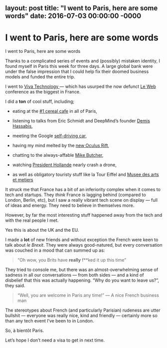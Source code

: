 layout: post
title: "I went to Paris, here are some words"
date: 2016-07-03 00:00:00 -0000
---

# I went to Paris, here are some words

I went to Paris, here are some words

Thanks to a complicated series of events and (possibly) mistaken identity, I found myself in Paris this week for three days. A large global bank were under the false impression that I could help fix their doomed business models and funded the entire trip.

I went to [Viva Technology ](http://www.vivatechnologyparis.com/)— which has usurped the now defunct [Le Web](http://leweb.co/) conference as the biggest in France.

I did a **ton** of cool stuff, including;

* eating at the [#1 cereal cafe](https://twitter.com/cerealisteparis) in all of Paris,

* listening to talks from Eric Schmidt and DeepMind’s founder [Demis Hassabis](https://twitter.com/demishassabis),

* meeting the Google [self-driving car](https://www.instagram.com/p/BHRbZsmA3R4/),

* having my mind melted by the [new Oculus Rift](https://twitter.com/D4Software/status/748821488854118400),

* chatting to the always-affable [Mike Butcher](https://twitter.com/mikebutcher),

* watching [President Hollande](https://twitter.com/search?f=images&vertical=default&q=hollande%20vivatech&src=typd) nearly crash a drone,

* as well as obligatory touristy stuff like la Tour Eiffel and [Musee des arts et metiers](http://www.arts-et-metiers.net/)

It struck me that France has a bit of an inferiority complex when it comes to tech and startups. They *think* France is lagging behind (compared to London, Berlin, etc), but I saw a really vibrant tech scene on display — full of ideas and energy. They need to believe in themselves more.

However, by far the most interesting stuff happened away from the tech and with the real people I met.

Yes this is about the UK and the EU.

I made a **lot** of new friends and without exception the French were keen to talk about *le Brexit*. They were always good-natured, but every conversation was couched in a mood that can summed up as:
> “Oh wow, you Brits have **really** f**ked it up this time”

They tried to console me, but there was an almost-overwhelming sense of sadness in all our conversations — from both sides — and a kind of disbelief that this was actually happening. “Why do you want to leave us?”, they said.
> “Well, you are welcome in Paris any time!”
 — A nice French business man

The stereotypes about French (and particularly Parisian) rudeness are utter bullshit — everyone was really nice, kind and friendly — certainly more so than any tech event I’ve been to in London.

So, à bientôt Paris.

Let’s hope I don’t need a visa to get in next time.
